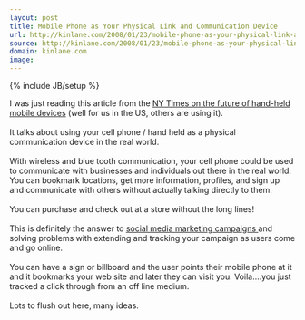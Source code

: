 ```yaml
---
layout: post
title: Mobile Phone as Your Physical Link and Communication Device
url: http://kinlane.com/2008/01/23/mobile-phone-as-your-physical-link-and-communication-device/
source: http://kinlane.com/2008/01/23/mobile-phone-as-your-physical-link-and-communication-device/
domain: kinlane.com
image: 
---
```

{% include JB/setup %}<p>I was just reading this article from the <a href="http://www.nytimes.com/2007/04/01/business/01code.html?ex=1333080000&amp;en=8bb1180541c7a895&amp;ei=5088&amp;partner=rssnyt&amp;emc=rss">NY Times on the future of hand-held mobile devices</a> (well for us in the US, others are using it). <br /><br />It talks about using your cell phone / hand held as a physical communication device in the real world.<br /><br />With wireless and blue tooth communication, your cell phone could be used to communicate with businesses and individuals out there in the real world.  You can bookmark locations, get more information, profiles, and sign up and communicate with others without actually talking directly to them.<br /><br />You can purchase and check out at a store without the long lines!<br /><br />This is definitely the answer to <a href="http://www.socialmediasquad.com">social media marketing campaigns </a>and solving problems with extending and tracking your campaign as users come and go online. <br /><br />You can have a sign or billboard and the user points their mobile phone at it and it bookmarks your web site and later they can visit you.   Voila....you just tracked a click through from an off line medium.<br /><br />Lots to flush out here, many ideas.</p>
